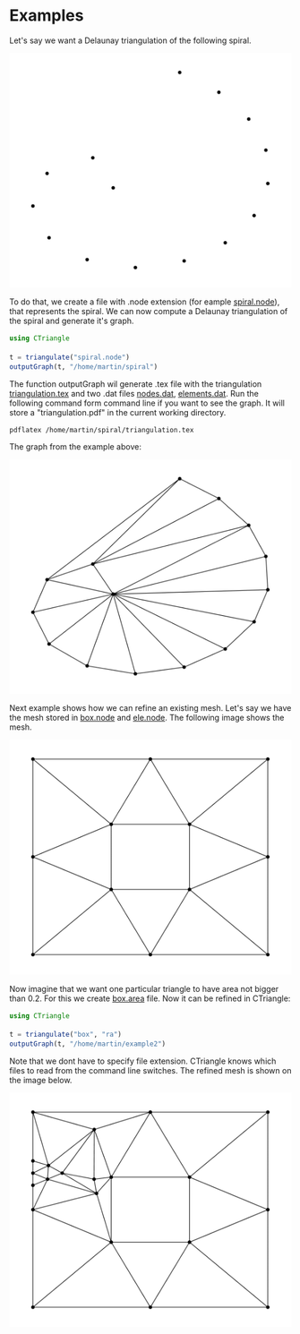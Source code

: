 # Examples

Let's say we want a Delaunay triangulation of the following spiral.

!["spiral"](assets/graphs/spiral.png)

To do that, we create a file with .node extension (for eample [spiral.node](assets/files/spiral.node)), that represents the spiral. We can now compute a Delaunay triangulation of the spiral and generate it's graph.

```julia
using CTriangle

t = triangulate("spiral.node")
outputGraph(t, "/home/martin/spiral")
```

The function outputGraph wil generate .tex file with the triangulation [triangulation.tex](assets/files/triangulation.tex) and two .dat files [nodes.dat](assets/files/nodes.dat), [elements.dat](assets/files/elements.dat).
Run the following command form command line if you want to see the graph. It will store a "triangulation.pdf" in the current working directory.

```bash
pdflatex /home/martin/spiral/triangulation.tex
```

The graph from the example above:

!["spiral"](assets/graphs/spiral-dt.png)

Next example shows how we can refine an existing mesh. Let's say we have the mesh stored in [box.node](assets/files/box.node) and [ele.node](assets/files/ele.node).
The following image shows the mesh.

!["example2"](assets/graphs/example2.png)

Now imagine that we want one particular triangle to have area not bigger than 0.2. For this we create [box.area](assets/files/box.area) file. Now it can be refined in CTriangle:

```julia
using CTriangle

t = triangulate("box", "ra")
outputGraph(t, "/home/martin/example2")
```
Note that we dont have to specify file extension. CTriangle knows which files to read from the command line switches. The refined mesh is shown on the image below.

!["spiral"](assets/graphs/example2-refined.png)
